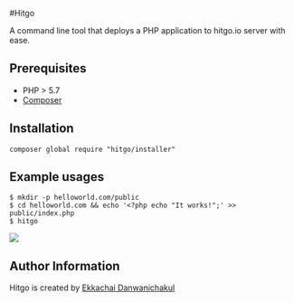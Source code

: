 #Hitgo

A command line tool that deploys a PHP application
to hitgo.io server with ease.

## Prerequisites

- PHP > 5.7
- [Composer](https://getcomposer.org/doc/00-intro.md#globally)

## Installation

    composer global require "hitgo/installer"

## Example usages

    $ mkdir -p helloworld.com/public
    $ cd helloworld.com && echo '<?php echo "It works!";' >> public/index.php
    $ hitgo

![](https://media.giphy.com/media/3o7TKqI8ZFv83VZRqo/giphy.gif)

## Author Information

Hitgo is created by [Ekkachai Danwanichakul](http://api.hitgo.com/)

